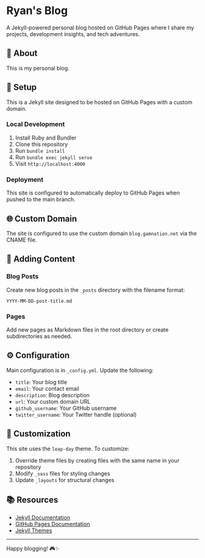 # Ryan's Blog

A Jekyll-powered personal blog hosted on GitHub Pages where I share my projects, development insights, and tech adventures.

## 🚀 About

This is my personal blog.

## 🚀 Setup

This is a Jekyll site designed to be hosted on GitHub Pages with a custom domain.

### Local Development

1. Install Ruby and Bundler
2. Clone this repository
3. Run `bundle install`
4. Run `bundle exec jekyll serve`
5. Visit `http://localhost:4000`

### Deployment

This site is configured to automatically deploy to GitHub Pages when pushed to the main branch.

## 🌐 Custom Domain

The site is configured to use the custom domain `blog.gamnation.net` via the CNAME file.

## 📝 Adding Content

### Blog Posts

Create new blog posts in the `_posts` directory with the filename format:

```
YYYY-MM-DD-post-title.md
```

### Pages

Add new pages as Markdown files in the root directory or create subdirectories as needed.

## ⚙️ Configuration

Main configuration is in `_config.yml`. Update the following:

- `title`: Your blog title
- `email`: Your contact email
- `description`: Blog description
- `url`: Your custom domain URL
- `github_username`: Your GitHub username
- `twitter_username`: Your Twitter handle (optional)

## 🎨 Customization

This site uses the `leap-day` theme. To customize:

1. Override theme files by creating files with the same name in your repository
2. Modify `_sass` files for styling changes
3. Update `_layouts` for structural changes

## 📚 Resources

- [Jekyll Documentation](https://jekyllrb.com/docs/)
- [GitHub Pages Documentation](https://docs.github.com/en/pages)
- [Jekyll Themes](https://jekyllrb.com/docs/themes/)

---

Happy blogging! 🎮✨
